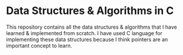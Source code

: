 # Data Structures & Algorithms in C 

This repository contains all the data structures & algorithms that I have learned & implemented from scratch. I have used C language for implementing these data structures because I think pointers are an important concept to learn.
